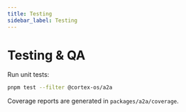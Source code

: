 ```yaml
---
title: Testing
sidebar_label: Testing
---
```


# Testing & QA

Run unit tests:

```bash
pnpm test --filter @cortex-os/a2a
```

Coverage reports are generated in `packages/a2a/coverage`.

